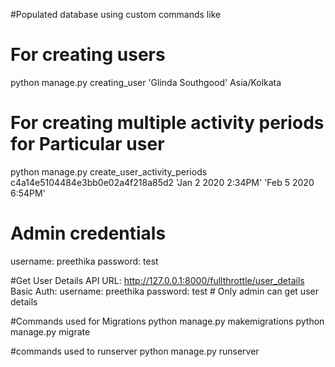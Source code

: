 #Populated database using custom commands like

# For creating users
python manage.py creating_user 'Glinda Southgood' Asia/Kolkata  

# For creating multiple activity periods for Particular user
python manage.py create_user_activity_periods c4a14e5104484e3bb0e02a4f218a85d2 'Jan 2 2020  2:34PM' 'Feb 5 2020 6:54PM' 


# Admin credentials
username: preethika
password: test

#Get User Details API
URL: http://127.0.0.1:8000/fullthrottle/user_details
Basic Auth: username: preethika
            password: test        # Only admin can get user details
            


#Commands used for Migrations
python manage.py makemigrations
python manage.py migrate

#commands used to runserver
python manage.py runserver
            
            
   